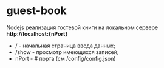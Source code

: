 # guest-book
Nodejs реализация гостевой книги на локальном сервере **http://localhost:{nPort}**

* / - начальная страница ввода данных;
* /show - просмотр имеющихся записей;
* nPort - # порта (см /config/config.json)
